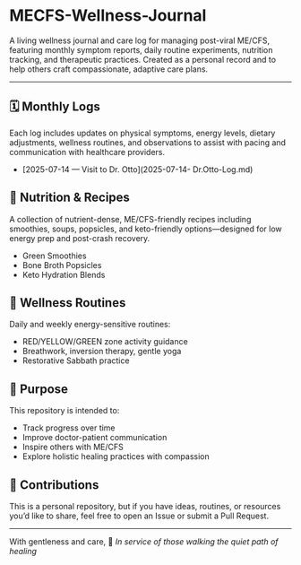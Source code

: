 # MECFS-Wellness-Journal
A living wellness journal and care log for managing post-viral ME/CFS, featuring monthly symptom reports, daily routine experiments, nutrition tracking, and therapeutic practices. Created as a personal record and to help others craft compassionate, adaptive care plans.

---

## 🗓️ Monthly Logs

Each log includes updates on physical symptoms, energy levels, dietary adjustments, wellness routines, and observations to assist with pacing and communication with healthcare providers.

- [2025-07-14 — Visit to Dr. Otto](2025-07-14- Dr.Otto-Log.md)

## 🌿 Nutrition & Recipes

A collection of nutrient-dense, ME/CFS-friendly recipes including smoothies, soups, popsicles, and keto-friendly options—designed for low energy prep and post-crash recovery.

- Green Smoothies
- Bone Broth Popsicles
- Keto Hydration Blends

## 🧘 Wellness Routines

Daily and weekly energy-sensitive routines:
- RED/YELLOW/GREEN zone activity guidance
- Breathwork, inversion therapy, gentle yoga
- Restorative Sabbath practice

## 🧠 Purpose

This repository is intended to:
- Track progress over time
- Improve doctor-patient communication
- Inspire others with ME/CFS
- Explore holistic healing practices with compassion

## 🤝 Contributions

This is a personal repository, but if you have ideas, routines, or resources you’d like to share, feel free to open an Issue or submit a Pull Request.

---

With gentleness and care,
💚 *In service of those walking the quiet path of healing*
